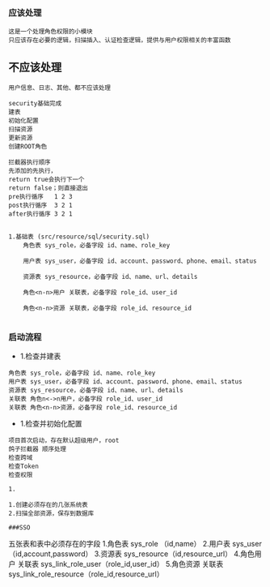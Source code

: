 ### 应该处理
~~~
这是一个处理角色权限的小模块
只应该存在必要的逻辑，扫描插入、认证检查逻辑，提供与用户权限相关的丰富函数
~~~
## 不应该处理
~~~
用户信息、日志、其他、都不应该处理
~~~

~~~
security基础完成
建表
初始化配置
扫描资源
更新资源
创建ROOT角色
~~~

~~~
拦截器执行顺序
先添加的先执行，
return true会执行下一个
return false；则直接退出
pre执行循序   1 2 3
post执行循序  3 2 1
after执行循序 3 2 1
~~~

~~~

1.基础表 (src/resource/sql/security.sql)
    角色表 sys_role，必备字段 id、name、role_key
                          
    用户表 sys_user，必备字段 id、account、password、phone、email、status

    资源表 sys_resource，必备字段 id、name、url、details

    角色<n-n>用户 关联表，必备字段 role_id、user_id

    角色<n-n>资源 关联表，必备字段 role_id、resource_id


~~~


### 启动流程

* 1.检查并建表
~~~
角色表 sys_role，必备字段 id、name、role_key
用户表 sys_user，必备字段 id、account、password、phone、email、status
资源表 sys_resource，必备字段 id、name、url、details
关联表 角色n<->n用户，必备字段 role_id、user_id
关联表 角色<n-n>资源，必备字段 role_id、resource_id

~~~
* 1.检查并初始化配置
~~~
项目首次启动，存在默认超级用户，root   
鸽子拦截器 顺序处理
检查跨域
检查Token
检查权限
~~~
    1. 
    
    1.创建必须存在的几张系统表
    2.扫描全部资源，保存到数据库
   

~~~
###SSO
~~~
五张表和表中必须存在的字段
1.角色表 sys_role （id,name）
2.用户表 sys_user（id,account,password）
3.资源表 sys_resource（id,resource_url）
4.角色<n-n>用户 关联表 sys_link_role_user（role_id,user_id）
5.角色<n-n>资源 关联表 sys_link_role_resource（role_id,resource_url）
~~~